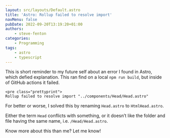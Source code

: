 ```yaml
---
layout: src/layouts/Default.astro
title: 'Astro: Rollup failed to resolve import'
navMenu: false
pubDate: 2022-09-20T13:19:20+01:00
authors:
    - steve-fenton
categories:
    - Programming
tags:
    - astro
    - typescript
---
```


This is short reminder to my future self about an error I found in Astro, which defied explanation. This ran find on a local `npm run build`, but inside of GitHub actions it failed.

```
<pre class="prettyprint">
Rollup failed to resolve import "../components/Head/Head.astro"
```
For better or worse, I solved this by renaming `Head.astro` to `HtmlHead.astro`.

Either the term `Head` conflicts with something, or it doesn’t like the folder and file having the same name, i.e. `/Head/Head.astro`.

Know more about this than me? Let me know!